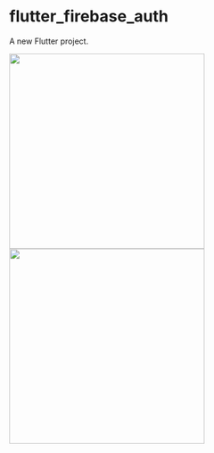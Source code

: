 # flutter_firebase_auth

A new Flutter project.
 
<img src="https://user-images.githubusercontent.com/87536506/174545825-7e95a385-9a83-4637-ba20-f51669e37ee5.png" width="350">
 
 <img src="https://user-images.githubusercontent.com/87536506/174545780-4f77ea2a-c222-4edc-98b6-06e7d620f75a.png" width="350">
 
